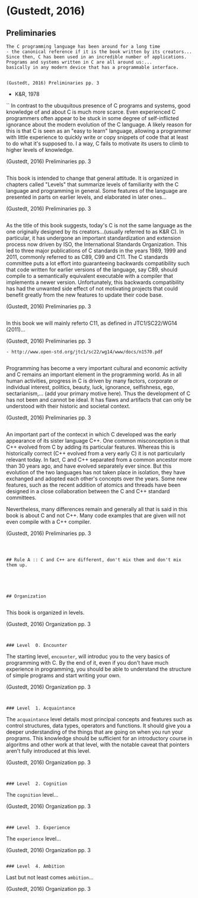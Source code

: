 # (Gustedt, 2016)

## Preliminaries

```
The C programming language has been around for a long time
- the canonical reference if it is the book written by its creators...
Since then, C has been used in an incredible number of applications.
Programs and systems written in C are all around us:...
basically in any modern device that has a programmable interface.


(Gustedt, 2016) Preliminaries pp. 3
```
- K&R, 1978

``
In contrast to the ubuquitous presence of C programs and systems,
good knowledge of and about C is much more scarce.
Even experienced C programmers often appear to be stuck in some degree of
self-inflicted ignorance about the modern evolution of the C language.
A likely reason for this is that C is seen as an "easy to learn" language,
allowing a programmer with little experience to quickly write or copy
snippets of code that at least to do what it's supposed to.
I a way, C fails to motivate its users to climb to higher levels of knowledge.


(Gustedt, 2016) Preliminaries pp. 3
```

```
This book is intended to change that general attitude.
It is organized in chapters called "Levels" that summarize levels of familiarity
with the C language and programming in general.
Some features of the language are presented in parts on earlier levels,
and elaborated in later ones...


(Gustedt, 2016) Preliminaries pp. 3
```

```
As the title of this book suggests, today's C is not the same language
as the one originally designed by its creators...(usually referred to as K&R C).
In particular, it has undergone an important standardization and extension process
now driven by ISO, the International Standards Organization.
This led to three major publications of C standards
in the years 1989, 1999 and 2011, commonly referred to as C89, C99 and C11.
The C standards committee puts a lot effort into guaranteeing backwards compatibility
such that code written for earlier versions of the language, say C89,
should compile to a semantically equivalent executable with a compiler
that implements a newer version.
Unfortunately, this backwards compatibility has had the unwanted side effect of
not motivating projects that could benefit greatly from the new features
to update their code base.


(Gustedt, 2016) Preliminaries pp. 3
```

```
In this book we will mainly referto C11, as defined in  JTC1/SC22/WG14 (2011)...


(Gustedt, 2016) Preliminaries pp. 3
```
- http://www.open-std.org/jtc1/sc22/wg14/www/docs/n1570.pdf


```
Programming has become a very important cultural and economic activity and
C remains an important element in the programming world.
As in all human activities, progress in C is driven by many factors,
corporate or individual interest, politics, beauty, luck, ignorance,
selfishness, ego, sectarianism,... (add your primary motive here).
Thus the development of C has not been and cannot be ideal.
It has flaws and artifacts that can only be understood with their historic
and societal context.


(Gustedt, 2016) Preliminaries pp. 3
```

```
An important part of the contecxt in which C developed was the early appearance
of its sister language C++.
One common misconception is that C++ evolved from C by adding its particular features.
Whereas this is historically correct (C++ evolved from a very early C)
it is not particularly relevant today.
In fact, C and C++ separated from a common ancestor more than 30 years ago,
and have evolved separately ever since.
But this evolution of the two languages has not taken place in isolation,
they have exchanged and adopted each other's concepts over the years.
Some new features, such as the recent addition of atomics and threads
have been designed in a close collaboration between the C and C++ standard committees.

Nevertheless, many differences remain and generally all that is said in this book
is about C and not C++.
Many code examples that are given will not even compile with a C++ compiler.


(Gustedt, 2016) Preliminaries pp. 3
```



## Rule A :: C and C++ are different, don't mix them and don't mix them up.





## Organization


```
This book is organized in levels.


(Gustedt, 2016) Organization pp. 3
```


### Level  0. Encounter
```
The starting level, `encounter`, will introduc you to the very basics of programming with C.
By the end of it, even if you don't have much experience in programming,
you should be able to understand the structure of simple programs and start writing your own.


(Gustedt, 2016) Organization pp. 3
```


### Level  1. Acquaintance
```
The `acquaintance` level details most principal concepts and features such as
control structures, data types, operators and functions.
It should give you a deeper understanding of the things that are going on when you run
your programs.
This knowledge should be sufficient for an introductory course in algoritms and
other work at that level, with the notable caveat that pointers aren't fully
introduced at this level.


(Gustedt, 2016) Organization pp. 3
```


### Level  2. Cognition
```
The `cognition` level...


(Gustedt, 2016) Organization pp. 3
```


### Level  3. Experience
```
The `experience` level...


(Gustedt, 2016) Organization pp. 3
```

### Level  4. Ambition
```
Last but not least comes
`ambition`...


(Gustedt, 2016) Organization pp. 3
```

